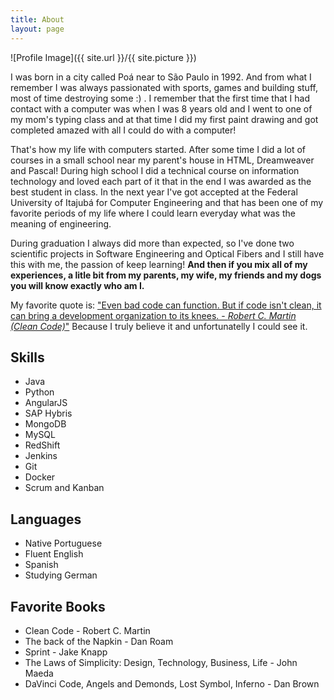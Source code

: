 ```yaml
---
title: About
layout: page
---
```

![Profile Image]({{ site.url }}/{{ site.picture }})

<p>I was born in a city called Poá near to São Paulo in 1992. And from what I remember I was always passionated with sports, games and building stuff, most of time destroying some :) . I remember that the first time that I had contact with a computer was when I was 8 years old and I went to one of my mom's typing class and at that time I did my first paint drawing and got completed amazed with all I could do with a computer!</p>

<p> That's how my life with computers started. After some time I did a lot of courses in a small school near my parent's house in HTML, Dreamweaver and Pascal! During high school I did a technical course on information technology and loved each part of it that in the end I was awarded as the best student in class. In the next year I've got accepted at the Federal University of Itajubá for Computer Engineering and that has been one of my favorite periods of my life where I could learn everyday what was the meaning of engineering.</p>

<p>During graduation I always did more than expected, so I've done two scientific projects in Software Engineering and Optical Fibers and I still have this with me, the passion of keep learning! <b>And then if you mix all of my experiences, a litle bit from my parents, my wife, my friends and my dogs you will know exactly who am I.</b></p>

<p>My favorite quote is: <u>"Even bad code can function. But if code isn't clean, it can bring a development organization to its knees. - <i>Robert C. Martin (Clean Code)</i>"</u> Because I truly believe it and unfortunatelly I could see it.</p>

<h2>Skills</h2>

<ul class="skill-list">
	<li>Java</li>
	<li>Python</li>
	<li>AngularJS</li>
	<li>SAP Hybris</li>
	<li>MongoDB</li>
	<li>MySQL</li>
	<li>RedShift</li>
	<li>Jenkins</li>
	<li>Git</li>
	<li>Docker</li>
	<li>Scrum and Kanban</li>
</ul>

<h2>Languages</h2>

<ul class="skill-list">
	<li>Native Portuguese</li>
	<li>Fluent English</li>
	<li>Spanish</li>
	<li>Studying German</li>
</ul>

<h2>Favorite Books</h2>

<ul>
	<li> Clean Code - Robert C. Martin</li>
	<li>The back of the Napkin - Dan Roam</li>
	<li>Sprint - Jake Knapp</li>
	<li>The Laws of Simplicity: Design, Technology, Business, Life - John Maeda</li>
	<li>DaVinci Code, Angels and Demonds, Lost Symbol, Inferno - Dan Brown</li>
</ul>
